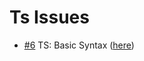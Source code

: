 # Ts Issues

- [#6](https://github.com/ConnecMent/bank/issues/6) TS: Basic Syntax ([here](ts-6/README.md))

<!-- Mr MRF Dev -->
